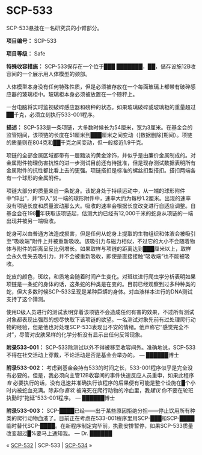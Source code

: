 # SCP-533
                        




SCP-533悬挂在一名研究员的小臂部分。



**项目编号：** SCP-533

**项目等级：** Safe

**特殊收容措施：** SCP-533保存在一个位于███ ███████，██，储存设施12B收容间的一个展示用人体模型的颈部。

人体模型本身没有任何特殊性质，但是必须被存放在一个每面玻璃上都带有破碎感应器的玻璃柜中。玻璃柜本身必须被放置在一个磅秤上。

一台电脑将实时监视破碎感应器和磅秤的状态。如果玻璃破碎或玻璃柜的重量超过██千克，必须立刻执行533-001程序。

**描述：** SCP-533是一条项链，大多数时候长为54厘米，宽为3厘米。在基金会的监管期间，该项链的长度在51厘米到███厘米之间变动（[数据删除]期间）。项链的质量则在804克和██千克之间变动，但一般接近1.9千克。

项链的全部金属区域都带有一层黯淡的黄金涂饰，并似乎是由廉价金属制成的。对金属附件物理伤害抗性的进一步测试目前还有待批准，但是现存测试数据表明所有金属附件的抗性都比看上去的更强。项链搭扣是标准的螺丝扣型搭扣。搭扣两端各有一个球形的金属附件。

项链大部分的质量来自一条蛇身。该蛇身处于持续运动中，从一端的球形附件中“伸出”，并“伸入”另一端的球形附件中，速率大约为每秒1.2厘米。出现的速率没有项链长度和质量波动那么大。吸收的速率会根据长度改变进行自适应调整。自基金会在198█年获取该项链起，估测大约已经有12,000千米的蛇身从项链的一端出现并被另一端吸收。

蛇身可以由普通方法造成损害，但是任何从蛇身上提取的生物组织和体液会被吸引至“吸收端”附件上并被重新吸收。该吸引力与磁力相似，不过它的大小不会随着物体与附件的距离呈反比例增长。如果取样与项链的距离达到███厘米以上，取样会永久性失去吸引力，并不会被重新吸收，即使是直接接触“吸收端”也不能被吸收。

蛇皮的颜色，斑纹，和质地会随着时间产生变化。对斑纹进行爬虫学分析表明如果项链是一条蛇的身体的话，这条蛇的种类是在变的。目前已经观察到过多种种类的蛇，但大多数时候SCP-533呈现是某种巨蟒的身体。对血液样本进行的DNA测试支持了这个猜测。

使用D级人员进行的测试表明穿着该项链不会造成任何有害的效果，不过所有测试对象都表现出强烈的想尽快取下该项链的欲望。一名测试对象先前有过处理爬行动物的经验，但是他也对处理SCP-533表现出不安的情绪。他声称它“感觉完全不对”，尽管对皮肤采样的化学分析没有显示出任何反常现象。

**附录533-001：** SCP-533除测试以外不得被移至收容间外。准确地说，SCP-533不得在社交活动上穿戴，不论活动是否是基金会举办的。 — ██████博士

**附录533-002：** 考虑到基金会持有533的时间之长，533-001程序似乎是完全没有必要的。但是，我必须向主管12B收容间的事件快速反应人员重申，如果此程序*有* 必要执行的话，没有迅速并准确执行该程序的后果便有可能是整个设施在█个小时内被蛇血充满。除非你*喜欢* 被淹死在爬行动物的冷血里，我*建议* 你不要在轮班执勤时“拖延”533-001程序。 — ██████博士

**附录533-003：** SCP-████已经——出于某些原因拒绝分担——停止饮用所有种类的爬行动物血液了。目前正在考虑在533-001程序里用SCP-███和SCP-████临时替代SCP-████。在新程序制定完毕前，执勤安排暂停，如果SCP-533质量改变超过█%要马上通知我。 — Dr. ██████



« [SCP-532](/scp-532) | SCP-533 | [SCP-534](/scp-534) »





                    